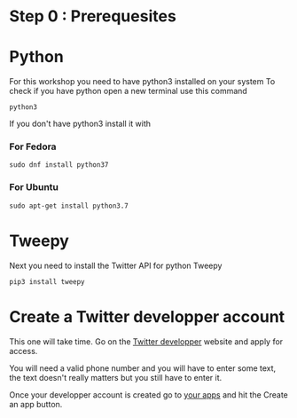 # Step 0 : Prerequesites

# Python
For this workshop you need to have python3 installed on your system
To check if you have python open a new terminal use this command
```terminal
python3
```
If you don't have python3 install it with

### For Fedora
```terminal
sudo dnf install python37
```
### For Ubuntu
```terminal
sudo apt-get install python3.7
```

# Tweepy
Next you need to install the Twitter API for python Tweepy

```terminal
pip3 install tweepy
```

# Create a Twitter developper account
This one will take time.
Go on the [Twitter developper](https://developer.twitter.com/en/apply-for-access) website and apply for access.

You will need a valid phone number and you will have to enter some text, the text doesn't really matters but you still have to enter it.

Once your developper account is created go to [your apps](https://developer.twitter.com/en/apps) and hit the Create an app button.

